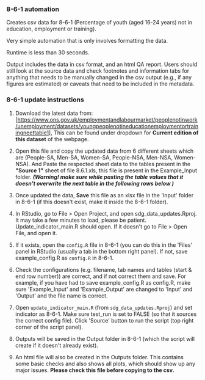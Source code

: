 ### 8-6-1 automation

Creates csv data for 8-6-1 (Percentage of youth (aged 16-24 years) not in education, employment or training).

Very simple automation that is only involves formatting the data. 

Runtime is less than 30 seconds.

Output includes the data in csv format, and an html QA report. Users should still look at the source data and check footnotes and information tabs for anything that needs to be manually changed in the csv output (e.g., if any figures are estimated) or caveats that need to be included in the metadata. 

### 8-6-1 update instructions

1) Download the latest data from: [https://www.ons.gov.uk/employmentandlabourmarket/peoplenotinwork/unemployment/datasets/youngpeoplenotineducationemploymentortrainingneettable1], This can be found under dropdown for **Current edition of this dataset** of the webpage.
2) Open this file and copy the updated data from 6 different sheets which are (People-SA, Men-SA, Women-SA, People-NSA, Men-NSA, Women-NSA). And Paste the respected sheet data to the tables present in the **"Source 1"** sheet of file 8.6.1.xls, this file is present in the Example_Input folder. ***(Warning! make sure while pasting the table values that it doesn't overwrite the next table in the following rows below )***
3) Once updated the data, **Save** this file as an xlsx file in the 'Input' folder in 8-6-1 (if this doesn't exist, make it inside the 8-6-1 folder).  
4) In RStudio, go to File > Open Project, and open sdg_data_updates.Rproj. It may take a few minutes to load, please be patient. Update_indicator_main.R should open. If it doesn't go to File > Open File, and open it. 
5) If it exists, open the `config.R` file in 8-6-1 (you can do this in the 'Files' panel in RStudio (usually a tab in the bottom right panel). If not, save example_config.R as `config.R` in 8-6-1.
6) Check the configurations (e.g. filename, tab names and tables (start & end row number)) are correct, and if not correct them and save. For example, if you have had to save example_config.R as config.R, make sure 'Example_Input' and 'Example_Output' are changed to 'Input' and 'Output' and the file name is correct.

7) Open `update_indicator_main.R` (from `sdg_data_updates.Rproj`) and set indicator as 8-6-1. Make sure test_run is set to FALSE (so that it sources the correct config file). Click 'Source' button to run the script (top right corner of the script panel).  
8) Outputs will be saved in the Output folder in 8-6-1 (which the script will create if it doesn't already exist).  
9) An html file will also be created in the Outputs folder. This contains some basic checks and also shows all plots, which should show up any major issues. **Please check this file before copying to the csv.**
